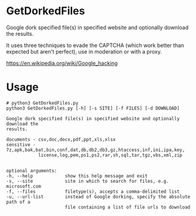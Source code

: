 # GetDorkedFiles
Google dork specified file(s) in specified website and optionally download the results.

It uses three techniques to evade the CAPTCHA (which work better than expected but aren't perfect), use in moderation or with a proxy.

https://en.wikipedia.org/wiki/Google_hacking

# Usage
```
# python3 GetDorkedFiles.py
python3 GetDorkedFiles.py [-h] [-s SITE] [-f FILES] [-d DOWNLOAD]

Google dork specified file(s) in specified website and optionally download the
results.

documents - csv,doc,docx,pdf,ppt,xls,xlsx
sensitive - 7z,apk,bak,bat,bin,conf,dat,db,db2,db3,gz,htaccess,inf,ini,ipa,key,
            license,log,pem,ps1,ps2,rar,sh,sql,tar,tgz,vbs,xml,zip


optional arguments:
-h, --help            show this help message and exit
-s, --site            site in which to search for files, e.g. microsoft.com
-f, --files           filetype(s), accepts a comma-delimited list
-u, --url-list        instead of Google dorking, specify the absolute path of a
                      file containing a list of file urls to download
```
